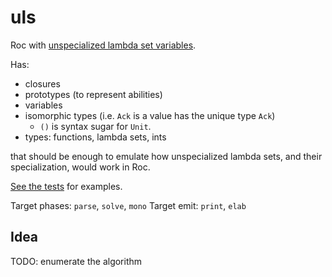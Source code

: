 # uls

Roc with [unspecialized lambda set variables](https://www.notion.so/rwx/Non-linear-monomorphization-0b26991a028949a285ca77a8ffcff3c5#1930c4eadf08465f9c7b96469f11f664).

Has:

- closures
- prototypes (to represent abilities)
- variables
- isomorphic types (i.e. `Ack` is a value has the unique type `Ack`)
    - `()` is syntax sugar for `Unit`.
- types: functions, lambda sets, ints

that should be enough to emulate how unspecialized lambda sets, and their
specialization, would work in Roc.

[See the tests](./test/) for examples.

Target phases: `parse`, `solve`, `mono`
Target emit: `print`, `elab`

## Idea

TODO: enumerate the algorithm
